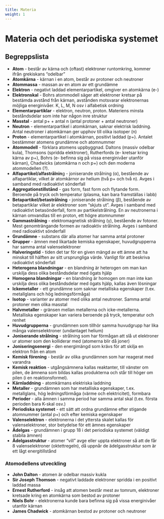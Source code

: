 ```yaml
---
title: Materia
weight: 1
---
```


# Materia och det periodiska systemet

## Begreppslista

* **Atom** - består av kärna och (oftast) elektroner runtomkring, kommer ifrån grekiskans “odelbar”
* **Atomkärna** - kärnan i en atom, består av protoner och neutroner
* **Atommassa** - massan av en atom av ett grundämne
* **Elektron** - negativt laddad elementarpartikel, omgiver en atomkärna (e-)
* **Elektronskal** - Bohrs atommodell säger att elektroner kretsar på bestämda avstånd från kärnan, avstånden motsvarar elektronernas möjliga energinivåer. K, L, M, N osv i alfabetisk ordning 
* **Elementarpartiklar** - elektron, neutron, proton. Materiens minsta beståndsdelar som inte har någon inre struktur
* **Masstal** - antal p+ + antal n (antal protoner + antal neutroner)
* **Neutron** - elementarpartikel i atomkärnan, saknar elektrisk laddning. Antal neutroner i atomkärnan ger upphov till olika isotoper (n)
* **Proton** - elementarpartikel i atomkärnan, positivt laddad (p+). Antalet bestämmer atomens grundämne och atomnummer
* **Atommodell** - förklara atomens uppbyggnad. Daltons (massiv odelbar kula), Thomsons (spridda elektroner), Rutherfords (e- kretsar kring kärna av p+), Bohrs (e- befinna sig på vissa energinivåer utanför kärnan), Chadwicks (atomkärna n och p+) och den moderna atommodellen (?).
* **Alfapartikel/alfastrålnin**g - joniserande strålning (α), bestående av alfapartiklar, vilket är atomkärnor av helium (två p+ och två n). Avges i samband med radioaktivt sönderfall
* **Aggregationstillstånd** - gas form, fast form och flytande form. Beroende på tryck och temperatur (plasma, kan bara framställas i labb)
* **Betapartikel/betastrålning** - joniserande strålning (β), bestående av betapartiklar vilket är elektroner som “skjuts ut”. Avges i samband med radioaktivt betasönderfall, form av partikelstrålning. En av neutronerna i kärnan omvandlas till en proton, ett högre atomnummer
* **Gammastrålning** - elektromagnetisk strålning (γ), bestående av fotoner. Mest genomträngande formen av radioaktiv strålning. Avges i samband med radioaktivt sönderfall
* **Grundämne** - substans där alla atomer har samma antal protoner
* **Grupper** - ämnen med likartade kemiska egenskaper, huvudgrupperna har samma antal valenselektroner
* **Halveringstid** - tiden det tar för en given mängd av ett ämne att ha minskat till hälften av sitt ursprungliga värde. Vanligt för att beskriva radioaktivt sönderfall
* **Heterogena blandningar** - en blandning är heterogen om man kan urskilja dess olika beståndsdelar med ögats hjälp
* **Homogena blandningar** - en blandning är homogen om man inte kan urskilja dess olika beståndsdelar med ögats hjälp, kallas även lösningar
* **Ickemetaller** - ett grundämne som saknar metalliska egenskaper (t.ex. metallglans och hög ledningsförmåga)
* **Isotop** - varianter av atomer med olika antal neutroner. Samma antal protoner men olika masstal
* **Halvmetaller** - gränsen mellan metallerna och icke-metallerna. Metalliska egenskaper kan variera beroende på tryck, temperatur och renhet
* **Huvudgrupperna** - grundämnen som tillhör samma huvudgrupp har lika många valenselektroner (undantaget helium)
* **Joniserande strålning** - strålning som har förmågan att slå ut elektroner ur atomer som den kolliderar med (atomerna blir då joner)
* **Joniseringsenergi** - den energimängd som krävs för att skilja en elektron från en atom
* **Kemisk förening** - består av olika grundämnen som har reagerat med varandra
* **Kemisk reaktion** - utgångsämnena kallas reaktanter, till vänster om pilen, de ämnena som bildas kallas produkterna och står till höger om pilen (i en reaktionsformel).
* **Kärnladdning** - atomkärnans elektriska laddning
* **Metaller** - grundämnen som har metalliska egenskaper, t.ex. metallglans, hög ledningsförmåga (värme och elektricitet), formbara
* **Perioder** - alla ämnen i samma period har samma antal skal (t.ex. första perioden bara K-skal osv.)
* **Periodiska systemet** - ett sätt att ordna grundämne efter stigande atomnummer (antal p+) och efter kemiska egenskaper
* **Valenselektron** - elektronerna i det yttersta skalet kallas för valenselektroner, stor betydelse för ett ämnes egenskaper
* **Ädelgas** - grundämnen i grupp 18 i det periodiska systemet (väldigt stabila ämnen)
* **Ädelgasstruktur** - atomer “vill” avge eller uppta elektroner så att de får 8 valenselektroner (oktettregeln), då uppnår de ädelgasstruktur som är ett lågt energitillstånd

### Atomodellens utveckling

* **John Dalton** - atomen är odelbar massiv kukla
* **Sir Joseph Thomson** - negativt laddade elektroner spridda i en positivt laddad massa
* **Ernest Rutherford** - insåg att atomen består mest av tomrum, elektroner kretsade kring en atomkärna som bestod av protoner
* **Niels Bohr** - elektronerna kunde bara befinna sig på vissa energinivåer utanför kärnan
* **James Chadwick** - atomkärnan bestod av protoner och neutroner
